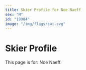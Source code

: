 ```yaml
---
title: Skier Profile for Noe Naeff
sex: "M"
id: "19984"
image: "/img/flags/sui.svg" 
---
```


# Skier Profile

This page is for: Noe Naeff.
    